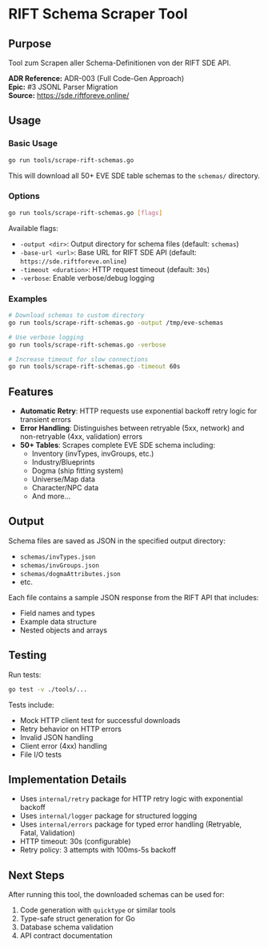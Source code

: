 # RIFT Schema Scraper Tool

## Purpose

Tool zum Scrapen aller Schema-Definitionen von der RIFT SDE API.

**ADR Reference:** ADR-003 (Full Code-Gen Approach)  
**Epic:** #3 JSONL Parser Migration  
**Source:** https://sde.riftforeve.online/

## Usage

### Basic Usage

```bash
go run tools/scrape-rift-schemas.go
```

This will download all 50+ EVE SDE table schemas to the `schemas/` directory.

### Options

```bash
go run tools/scrape-rift-schemas.go [flags]
```

Available flags:
- `-output <dir>`: Output directory for schema files (default: `schemas`)
- `-base-url <url>`: Base URL for RIFT SDE API (default: `https://sde.riftforeve.online`)
- `-timeout <duration>`: HTTP request timeout (default: `30s`)
- `-verbose`: Enable verbose/debug logging

### Examples

```bash
# Download schemas to custom directory
go run tools/scrape-rift-schemas.go -output /tmp/eve-schemas

# Use verbose logging
go run tools/scrape-rift-schemas.go -verbose

# Increase timeout for slow connections
go run tools/scrape-rift-schemas.go -timeout 60s
```

## Features

- **Automatic Retry**: HTTP requests use exponential backoff retry logic for transient errors
- **Error Handling**: Distinguishes between retryable (5xx, network) and non-retryable (4xx, validation) errors
- **50+ Tables**: Scrapes complete EVE SDE schema including:
  - Inventory (invTypes, invGroups, etc.)
  - Industry/Blueprints
  - Dogma (ship fitting system)
  - Universe/Map data
  - Character/NPC data
  - And more...

## Output

Schema files are saved as JSON in the specified output directory:
- `schemas/invTypes.json`
- `schemas/invGroups.json`
- `schemas/dogmaAttributes.json`
- etc.

Each file contains a sample JSON response from the RIFT API that includes:
- Field names and types
- Example data structure
- Nested objects and arrays

## Testing

Run tests:

```bash
go test -v ./tools/...
```

Tests include:
- Mock HTTP client test for successful downloads
- Retry behavior on HTTP errors
- Invalid JSON handling
- Client error (4xx) handling
- File I/O tests

## Implementation Details

- Uses `internal/retry` package for HTTP retry logic with exponential backoff
- Uses `internal/logger` package for structured logging
- Uses `internal/errors` package for typed error handling (Retryable, Fatal, Validation)
- HTTP timeout: 30s (configurable)
- Retry policy: 3 attempts with 100ms-5s backoff

## Next Steps

After running this tool, the downloaded schemas can be used for:
1. Code generation with `quicktype` or similar tools
2. Type-safe struct generation for Go
3. Database schema validation
4. API contract documentation
